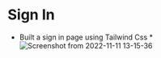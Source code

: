 # Sign In 
* Built a sign in page using Tailwind Css *
![Screenshot from 2022-11-11 13-15-36](https://user-images.githubusercontent.com/97786716/204339805-808ab21e-7fad-4775-b9cb-18e67116d3bc.png)

